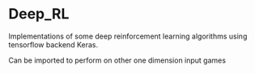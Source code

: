 # Deep_RL
Implementations of some deep reinforcement learning algorithms using tensorflow backend Keras.


Can be imported to perform on other one dimension input games

